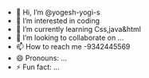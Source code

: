 - 👋 Hi, I’m @yogesh-yogi-s
- 👀 I’m interested in coding
- 🌱 I’m currently learning Css,java&html
- 💞️ I’m looking to collaborate on ...
- 📫 How to reach me -9342445569
- 😄 Pronouns: ...
- ⚡ Fun fact: ...

<!---
yogesh-yogi-s/yogesh-yogi-s is a ✨ special ✨ repository because its `README.md` (this file) appears on your GitHub profile.
You can click the Preview link to take a look at your changes.
--->
